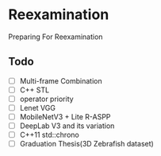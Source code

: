# Reexamination
Preparing For Reexamination
## Todo
- [ ] Multi-frame Combination
- [ ] C++ STL
- [ ] operator priority
- [ ] Lenet VGG
- [ ] MobileNetV3 + Lite R-ASPP
- [ ] DeepLab V3 and its variation
- [ ] C++11 std::chrono
- [ ] Graduation Thesis(3D Zebrafish dataset)
